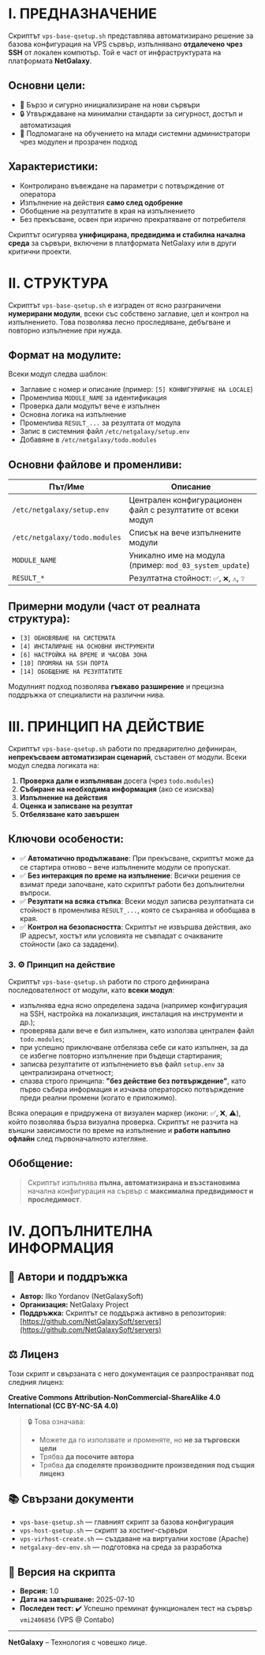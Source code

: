 # I. ПРЕДНАЗНАЧЕНИЕ

Скриптът `vps-base-qsetup.sh` представлява автоматизирано решение за базова конфигурация на VPS сървър, изпълнявано **отдалечено чрез SSH** от локален компютър. Той е част от инфраструктурата на платформата **NetGalaxy**.

## Основни цели:

- 🚀 Бързо и сигурно инициализиране на нови сървъри
- 🔒 Утвърждаване на минимални стандарти за сигурност, достъп и автоматизация
- 🧠 Подпомагане на обучението на млади системни администратори чрез модулен и прозрачен подход

## Характеристики:

- Контролирано въвеждане на параметри с потвърждение от оператора
- Изпълнение на действия **само след одобрение**
- Обобщение на резултатите в края на изпълнението
- Без прекъсване, освен при изрично прекратяване от потребителя

Скриптът осигурява **унифицирана, предвидима и стабилна начална среда** за сървъри, включени в платформата NetGalaxy или в други критични проекти.

# II. СТРУКТУРА

Скриптът `vps-base-qsetup.sh` е изграден от ясно разграничени **нумерирани модули**, всеки със собствено заглавие, цел и контрол на изпълнението. Това позволява лесно проследяване, дебъгване и повторно изпълнение при нужда.

## Формат на модулите:

Всеки модул следва шаблон:
- Заглавие с номер и описание (пример: `[5] КОНФИГУРИРАНЕ НА LOCALE`)
- Променлива `MODULE_NAME` за идентификация
- Проверка дали модулът вече е изпълнен
- Основна логика на изпълнение
- Променлива `RESULT_...` за резултата от модула
- Запис в системния файл `/etc/netgalaxy/setup.env`
- Добавяне в `/etc/netgalaxy/todo.modules`

## Основни файлове и променливи:

| Път/Име                       | Описание |
|-------------------------------|----------|
| `/etc/netgalaxy/setup.env`    | Централен конфигурационен файл с резултатите от всеки модул |
| `/etc/netgalaxy/todo.modules` | Списък на вече изпълнените модули |
| `MODULE_NAME`                 | Уникално име на модула (пример: `mod_03_system_update`) |
| `RESULT_*`                    | Резултатна стойност: `✅`, `❌`, `⚠️`, `❔` |

## Примерни модули (част от реалната структура):

- `[3] ОБНОВЯВАНЕ НА СИСТЕМАТА`
- `[4] ИНСТАЛИРАНЕ НА ОСНОВНИ ИНСТРУМЕНТИ`
- `[6] НАСТРОЙКА НА ВРЕМЕ И ЧАСОВА ЗОНА`
- `[10] ПРОМЯНА НА SSH ПОРТА`
- `[14] ОБОБЩЕНИЕ НА РЕЗУЛТАТИТЕ`

Модулният подход позволява **гъвкаво разширение** и прецизна поддръжка от специалисти на различни нива.

# III. ПРИНЦИП НА ДЕЙСТВИЕ

Скриптът `vps-base-qsetup.sh` работи по предварително дефиниран, **непрекъсваем автоматизиран сценарий**, съставен от модули. Всеки модул следва логиката на:

1. **Проверка дали е изпълняван** досега (чрез `todo.modules`)
2. **Събиране на необходима информация** (ако се изисква)
3. **Изпълнение на действия**
4. **Оценка и записване на резултат**
5. **Отбелязване като завършен**

## Ключови особености:

- ✅ **Автоматично продължаване**: При прекъсване, скриптът може да се стартира отново – вече изпълнените модули се пропускат.
- ✅ **Без интеракция по време на изпълнение**: Всички решения се взимат преди започване, като скриптът работи без допълнителни въпроси.
- ✅ **Резултати на всяка стъпка**: Всеки модул записва резултатната си стойност в променлива `RESULT_...`, която се съхранява и обобщава в края.
- ✅ **Контрол на безопасността**: Скриптът не извършва действия, ако IP адресът, хостът или условията не съвпадат с очакваните стойности (ако са зададени).

### 3. ⚙️ Принцип на действие

Скриптът `vps-base-qsetup.sh` работи по строго дефинирана последователност от модули, като **всеки модул**:

- изпълнява една ясно определена задача (например конфигурация на SSH, настройка на локализация, инсталация на инструменти и др.);
- проверява дали вече е бил изпълнен, като използва централен файл `todo.modules`;
- при успешно приключване отбелязва себе си като изпълнен, за да се избегне повторно изпълнение при бъдещи стартирания;
- записва резултатите от изпълнението във файл `setup.env` за централизирана отчетност;
- спазва строго принципа: **"без действие без потвърждение"**, като първо събира информация и изчаква операторско потвърждение преди реални промени (когато е приложимо).

Всяка операция е придружена от визуален маркер (икони: ✅, ❌, ⚠️), който позволява бърза визуална проверка. Скриптът не разчита на външни зависимости по време на изпълнение и **работи напълно офлайн** след първоначалното изтегляне.


## Обобщение:

> Скриптът изпълнява **пълна, автоматизирана и възстановима** начална конфигурация на сървър с **максимална предвидимост и проследимост**.

# IV. ДОПЪЛНИТЕЛНА ИНФОРМАЦИЯ

## 📌 Автори и поддръжка

- **Автор:** Ilko Yordanov (NetGalaxySoft)
- **Организация:** NetGalaxy Project
- **Поддръжка:** Скриптът се поддържа активно в репозитория:
  [https://github.com/NetGalaxySoft/servers](https://github.com/NetGalaxySoft/servers)

## ⚖️ Лиценз

Този скрипт и свързаната с него документация се разпространяват под следния лиценз:

**Creative Commons Attribution-NonCommercial-ShareAlike 4.0 International (CC BY-NC-SA 4.0)**

> 🔒 Това означава:
> - Можете да го използвате и променяте, но **не за търговски цели**
> - Трябва **да посочите автора**
> - Трябва **да споделяте производните произведения под същия лиценз**

## 📚 Свързани документи

- `vps-base-qsetup.sh` — главният скрипт за базова конфигурация
- `vps-host-qsetup.sh` — скрипт за хостинг-сървъри
- `vps-virhost-create.sh` — създаване на виртуални хостове (Apache)
- `netgalaxy-dev-env.sh` — подготовка на среда за разработка

## 📅 Версия на скрипта

- **Версия:** 1.0
- **Дата на завършване:** 2025-07-10
- **Последен тест:** ✔️ Успешно преминат функционален тест на сървър `vmi2406856` (VPS @ Contabo)

---

**NetGalaxy** – Технология с човешко лице.
